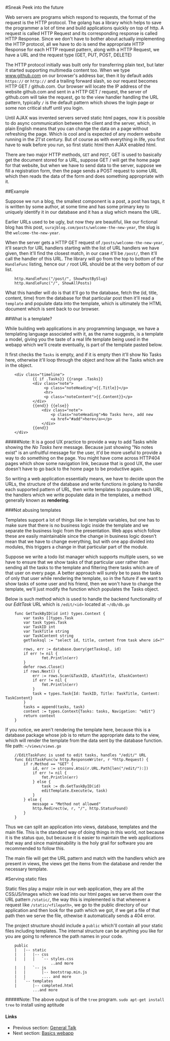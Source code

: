 #Sneak Peek into the future

Web servers are programs which respond to requests, the format of the request is the HTTP protocol. The golang has a library which helps to save 
the programmer a lot of time and build applications quickly on top of http. A request is called HTTP Request and its corresponding response is called
HTTP Response. Since we don't have to bother about actually implementing the HTTP protocol, all we have to do is send the appropriate HTTP Response for
each HTTP request pattern, along with a HTTP Request, we have a URL and the request type (GET, PUT, POST, DELETE)

The HTTP protocol initially was built only for transferring plain text, but later it started supporting multimedia content too. When we type www.github.com
on our browser's address bar, then it by default adds `https://` or `http://` and a trailing forward slash, so our request becomes HTTP GET / github.com. Our
browser will locate the IP address of the website github.com and sent in a HTTP GET / request, the server of github.com will take the request, go to the view 
handler handling the URL pattern, typically `/` is the default pattern which shows the login page or some non critical stuff until you login.

Until AJAX was invented servers served static html pages, now it is possible to do async communication between the client and the server, which, in plain 
English means that you can change the data on a page without refreshing the page. Which is cool and is expected of any modern website running in the 21'st century.
But of course as with everything in life, you first have to walk before you run, so first static html then AJAX enabled html.

There are two major HTTP methods, `GET` and `POST`, GET is used to basically get the document stored for a URL, suppose GET / will get the home page for 
that website, but when we have to send data to the server, suppose we fill a registration form, then the page sends a POST request to some URL which then
reads the data of the form and does something appropriate with it.

##Example

Suppose we run a blog, the smallest component is a post, a post has tags, it is written by some author, at some time and has some primary key
to uniquely identify it in our database and it has a slug which means the URL.

Earlier URLs used to be ugly, but now they are beautiful, like our fictional blog has this post, `surajblog.com/posts/welcome-the-new-year`,
the slug is the `welcome-the-new-year`.

When the server gets a HTTP GET request of `/posts/welcome-the-new-year`, it'll search for URL handlers starting with the list of URL 
handlers we have given, then it'll find the closest match, in our case it'll be `/post/`, then it'll call the handler of this URL. The library will
go from the top to bottom of the `HandleFunc` listing, hence our `/` root URL should be at the very bottom of our list.

        http.HandleFunc("/post/", ShowPostBySlug)
        http.HandleFunc("/", ShowAllPosts)

What this handler will do is that it'll go to the database, fetch the (id, title, content, time) from the database for that particular post
then it'll read a `template` and populate data into the template, which is ultimately the HTML document which is sent back to our browser.

##What is a template?

While building web applications in any programming language, we have a templating language associated with it, as the name suggests, is a template
a model, giving you the taste of a real life template being used in the webapp which we'll create eventually, is part of the template pasted below.

It first checks the `Tasks` is empty, and if it is empty then it'll show No Tasks here, otherwise it'll loop through the object and how all the Tasks
which are in the object.

        <div class="timeline">
                {{ if .Tasks}} {{range .Tasks}}
                <div class="note">
                     <p class="noteHeading">{{.Title}}</p>
                     <hr>
                     <p class="noteContent">{{.Content}}</p>
                </div>
                {{end}} {{else}}
                    <div class="note">
                        <p class="noteHeading">No Tasks here, add new 
                        <a href="#add">here</a></p>
                    </div>
                {{end}}
        </div>


#####Note:
It is a good UX practice to provide a way to add Tasks while showing the *No Tasks here* message. Because just showing "No notes exist" is an unfruitful message
for the user, it'd be more useful to provide a way to do something on the page. You might have come across HTTP404 pages which show some navigation link, because 
that is good UX, the user doesn't have to go back to the home page to be productive again.


So writing a web application essentially means, we have to decide upon the URLs, the structure of the database and write functions in golang to handle 
each supported pattern of URL, then write templates to populate each URL, the handlers which we write populate data in the templates, a method generally
known as **rendering**.

###Not abusing templates

Templates support a lot of things like in template variables, but one has to make sure that there is no business logic inside the template and we
separate the business logic from the presentation. Web apps which follow these are easily maintainable since the change in business logic doesn't mean
that we have to change everything, but with one app divided into modules, this triggers a change in that particular part of the module.

Suppose we write a todo list manager which supports multiple users, so we have to ensure that we show tasks of that particular user rather than 
sending all the tasks to the template and filtering there tasks which are of that user on every page. A better approach will surely be to pass the tasks of only that
user while rendering the template, so in the future if we want to show tasks of some user and his friend, then we won't have to change the template, we'll
just modify the function which populates the Tasks object.

Below is such method which is used to handle the backend functionality of our *EditTask* URL which is `/edit/<id>`
located at `~/db/db.go`

        func GetTaskByID(id int) types.Context {
            var tasks []types.Task
            var task types.Task
            var TaskID int
            var TaskTitle string
            var TaskContent string
            getTasksql := "select id, title, content from task where id=?"
        
            rows, err := database.Query(getTasksql, id)
            if err != nil {
                    fmt.Println(err)
            }
            defer rows.Close()
            if rows.Next() {
                err := rows.Scan(&TaskID, &TaskTitle, &TaskContent)
                if err != nil {
                    fmt.Println(err)
                }
                task = types.Task{Id: TaskID, Title: TaskTitle, Content: TaskContent}
            }
            tasks = append(tasks, task)
            context := types.Context{Tasks: tasks, Navigation: "edit"}
            return context
        }


If you notice, we aren't rendering the template here, because this is a database package whose job is to return the appropriate data to the view,
which will render the template from the data sent by the database function.
file path: `~/views/views.go`

        //EditTaskFunc is used to edit tasks, handles "/edit/" URL
        func EditTaskFunc(w http.ResponseWriter, r *http.Request) {
            if r.Method == "GET" {
                id, err := strconv.Atoi(r.URL.Path[len("/edit/"):])
                if err != nil {
                    fmt.Println(err)
                } else {
                    task := db.GetTaskByID(id)
                    editTemplate.Execute(w, task)
                }
            } else {
                message = "Method not allowed"
                http.Redirect(w, r, "/", http.StatusFound)
            }
        }

Thus we can split an application into views, database, templates and the main file. This is the standard way of doing things in this world, not because it is
the status quo, but because it is easier to maintain the web applications that way and since maintainability is the holy grail for software
you are recommended to follow this.

The main file will get the URL pattern and match with the handlers which are present in views, the views get the items from the database and render
the necessary template.

#Serving static files

Static files play a major role in our web application, they are all the CSS/JS/Images which we load into our html pages we serve them over the URL pattern
`/static/`, the way this is implemented is that whenever a request like `/static/<filepath>`, we go to the public directory of our application and then 
look for the path which we got, if we get a file of that path then we serve the file, othewise it automatically sends a 404 error.

The project structure should include a `public` which'll contain all your static files including templates. The internal structure can be anything
you like for you are going to reference the path names in your code.

        public
        |   |-- static
        |   |   |-- css
        |   |   |   `-- styles.css
                        ..and more
        |   |   `-- js
        |   |       |-- bootstrap.min.js
        |   |       .... and more
        |   `-- templates
        |       |-- completed.html
                ...and more        


#####Note:
The above output is of the `tree` program. `sudo apt-get install tree` to install using aptitude

#### Links

- Previous section: [General Talk](1.0general_talk.md) 
- Next section: [Basics webapp](2.0implementbasics.md)
